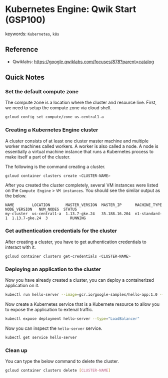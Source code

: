 # Kubernetes Engine: Qwik Start (GSP100)

keywords: `Kubernetes`, `k8s`

## Reference

* Qwiklabs: https://google.qwiklabs.com/focuses/878?parent=catalog

## Quick Notes

### Set the default compute zone

The compute zone is a location where the cluster and resource live. First, we need to setup the compute zone via cloud shell.

```sh
gcloud config set compute/zone us-central1-a
```

### Creating a Kubernetes Engine cluster

A cluster consists of at least one cluster master machine and multiple worker machines called workers. A worker is also called a node. A node is essentially a virtual machine instance that runs a Kubernetes process to make itself a part of the cluster.

The following is the command creating a cluster.

```sh
gcloud container clusters create <CLUSTER-NAME>
```

After you created the cluster completely, several VM instances were listed on the `Compute Engine` > `VM instances`. You should see the similar output as the below.

```text
NAME        LOCATION       MASTER_VERSION  MASTER_IP      MACHINE_TYPE   NODE_VERSION   NUM_NODES  STATUS
my-cluster  us-central1-a  1.13.7-gke.24   35.188.16.204  n1-standard-1  1.13.7-gke.24  3          RUNNING
```



### Get authentication credentials for the cluster

After creating a cluster, you have to get authentication credentials to interact with it. 

```sh
gcloud container clusters get-credentials <CLUSTER-NAME>
```



### Deploying an application to the cluster

Now you have already created a cluster, you can deploy a containerized application on it.

```sh
kubectl run hello-server --image=gcr.io/google-samples/hello-app:1.0 --port 8080
```

Now create a Kubernetes service that is a Kubernete resource to allow you to expose the application to extenal traffic.

```sh
kubectl expose deployment hello-server --type="LoadBalancer"
```

Now you can inspect the `hello-server` service.

```sh
kubectl get service hello-server
```



### Clean up

You can type the below command to delete the cluster.

```sh
gcloud container clusters delete [CLUSTER-NAME]
```







